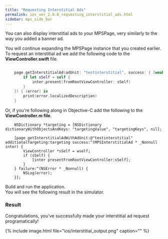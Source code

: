 ```yaml
---
title: "Requesting Interstitial Ads"
permalink: ios_ver_2.0.0_requesting_interstitial_ads.html
sidebar: mps_side_bar
---
```

You can also display interstitial ads to your MPSPage, very similarly to the way you added a banner ad.

You will continue expanding the MPSPage instance that you created earlier. To request an interstitial ad we add the following code to the **ViewController.swift** file.

```swift 

    page.getInterstitialAd(adUnit: "testinterstitial", success: { [weak self] (inter) in
        if let sSelf = self {
            inter.present(fromRootViewController: sSelf)
        }
    }) { (error) in
        print(error.localizedDescription)
    }
```

Or, if you're following along in Objective-C add the following to the **ViewController.m file**. 

```objc
    NSDictionary *targeting = [NSDictionary dictionaryWithObjectsAndKeys: "targetingValue", "targetingKeys", nil];

    [page getInterstitialAdWithAdUnit:@"testinterstitial" additionalTargeting:targeting success:^(MPSInterstitialAd * _Nonnull inter) {
        ViewController *sSelf = wself;
        if (sSelf) {
            [inter presentFromRootViewController:sSelf];
        }
    } failure:^(NSError * _Nonnull) {
        NSLog(error);
    }];
```

Build and run the application.  
You will see the following result in the simulator. 

### Result

Congratulations, you've successfully made your interstitial ad request programatically!

{% include image.html file="ios/interstitial_output.png" caption="" %}
